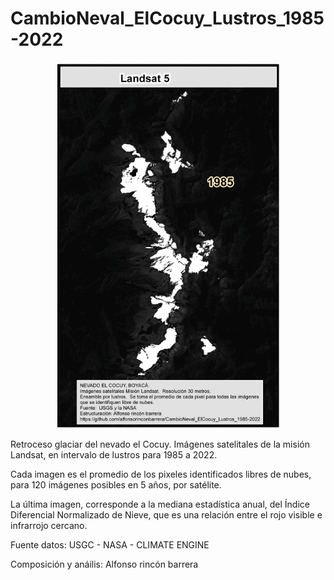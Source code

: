 # CambioNeval_ElCocuy_Lustros_1985-2022

<p align="center">
  <img width="360" src="/SecuenciaLustros_1985-2022/Imagenes_Gif/Landsat_1985-2022_Cocuy.gif">
</p>

Retroceso glaciar del nevado el Cocuy. Imágenes satelitales de la misión Landsat, en intervalo de lustros para 1985 a 2022. 

Cada imagen es el promedio de los pixeles identificados libres de nubes, para 120 imágenes posibles en 5 años, por satélite. 

La última imagen, corresponde a la mediana estadística anual, del Índice Diferencial Normalizado de Nieve, que es una relación entre el rojo visible e infrarrojo cercano.

Fuente datos: USGC - NASA - CLIMATE ENGINE

Composición y anáilis: 
Alfonso rincón barrera
